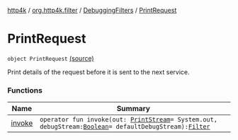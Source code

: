 [http4k](../../../index.md) / [org.http4k.filter](../../index.md) / [DebuggingFilters](../index.md) / [PrintRequest](./index.md)

# PrintRequest

`object PrintRequest` [(source)](https://github.com/http4k/http4k/blob/master/http4k-core/src/main/kotlin/org/http4k/filter/DebuggingFilters.kt#L15)

Print details of the request before it is sent to the next service.

### Functions

| Name | Summary |
|---|---|
| [invoke](invoke.md) | `operator fun invoke(out: `[`PrintStream`](http://docs.oracle.com/javase/6/docs/api/java/io/PrintStream.html)` = System.out, debugStream: `[`Boolean`](https://kotlinlang.org/api/latest/jvm/stdlib/kotlin/-boolean/index.html)` = defaultDebugStream): `[`Filter`](../../../org.http4k.core/-filter/index.md) |
